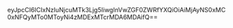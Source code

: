 eyJpcCI6ICIxNzIuNjcuMTk3Ljg5IiwgInVwZGF0ZWRfYXQiOiAiMjAyNS0xMC0xNFQyMTo0MToyNi4zMDExMTcrMDA6MDAifQ==